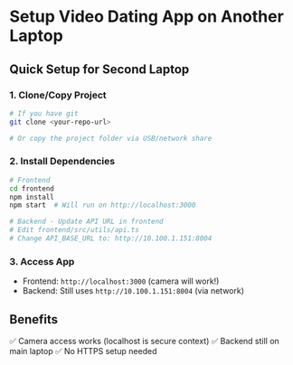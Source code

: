 # Setup Video Dating App on Another Laptop

## Quick Setup for Second Laptop

### 1. Clone/Copy Project
```bash
# If you have git
git clone <your-repo-url>

# Or copy the project folder via USB/network share
```

### 2. Install Dependencies
```bash
# Frontend
cd frontend
npm install
npm start  # Will run on http://localhost:3000

# Backend - Update API URL in frontend
# Edit frontend/src/utils/api.ts
# Change API_BASE_URL to: http://10.100.1.151:8004
```

### 3. Access App
- Frontend: `http://localhost:3000` (camera will work!)
- Backend: Still uses `http://10.100.1.151:8004` (via network)

## Benefits
✅ Camera access works (localhost is secure context)
✅ Backend still on main laptop
✅ No HTTPS setup needed
